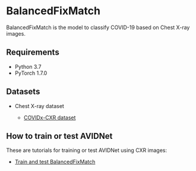 BalancedFixMatch
========

BalancedFixMatch is the model to classify COVID-19 based on Chest X-ray images.

## Requirements

* Python 3.7
* PyTorch 1.7.0

## Datasets

* Chest X-ray dataset

  * [COVIDx-CXR dataset](https://github.com/lindawangg/COVID-Net/blob/master/docs/COVIDx.md)


## How to train or test AVIDNet

These are tutorials for training or test AVIDNet using CXR images:

* [Train and test BalancedFixMatch](train.ipynb)


